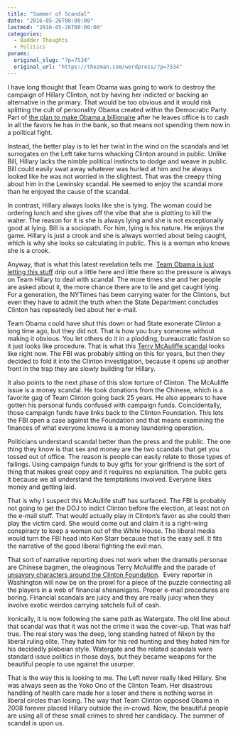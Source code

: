 ```yaml
---
title: "Summer of Scandal"
date: "2016-05-26T00:00:00"
lastmod: "2016-05-26T00:00:00"
categories:
  - Badder Thoughts
  - Politics
params:
  original_slug: "?p=7534"
  original_url: "https://thezman.com/wordpress/?p=7534"
---
```


I have long thought that Team Obama was going to work to destroy the
campaign of Hillary Clinton, not by having her indicted or backing an
alternative in the primary. That would be too obvious and it would risk
splitting the cult of personality Obama created within the Democratic
Party. Part of [the plan to make Obama a
billionaire](http://www.cnn.com/2016/05/25/politics/obama-kalorama-washington-dc-leases-house/)
after he leaves office is to cash in all the favors he has in the bank,
so that means not spending them now in a political fight.

Instead, the better play is to let her twist in the wind on the scandals
and let surrogates on the Left take turns whacking Clinton around in
public. Unlike Bill, Hillary lacks the nimble political instincts to
dodge and weave in public. Bill could easily swat away whatever was
hurled at him and he always looked like he was not worried in the
slightest. That was the creepy thing about him in the Lewinsky
scandal. He seemed to enjoy the scandal more than he enjoyed the cause
of the scandal.

In contrast, Hillary always looks like she is lying. The woman could be
ordering lunch and she gives off the vibe that she is plotting to kill
the waiter. The reason for it is she is always lying and she is not
exceptionally good at lying. Bill is a sociopath. For him, lying is his
nature. He enjoys the game. Hillary is just a crook and she is always
worried about being caught, which is why she looks so calculating in
public. This is a woman who knows she is a crook.

Anyway, that is what this latest revelation tells me. [Team Obama is
just letting this
stuff](http://www.nytimes.com/2016/05/26/us/politics/state-department-hillary-clinton-emails.html?_r=0)
drip out a little here and little there so the pressure is always on
Team Hillary to deal with scandal. The more times she and her people are
asked about it, the more chance there are to lie and get caught lying.
For a generation, the NYTimes has been carrying water for the Clintons,
but even they have to admit the truth when the State Department
concludes Clinton has repeatedly lied about her e-mail.

Team Obama could have shut this down or had State exonerate Clinton a
long time ago, but they did not. That is how you bury someone without
making it obvious. You let others do it in a plodding, bureaucratic
fashion so it just looks like procedure. That is what this [Terry
McAuliffe
scandal](http://time.com/4348675/terry-mcauliffe-hillary-clinton-china-investigation/)
looks like right now. The FBI was probably sitting on this for years,
but then they decided to fold it into the Clinton investigation, because
it opens up another front in the trap they are slowly building for
Hillary.

It also points to the next phase of this slow torture of Clinton. The
McAuliffe issue is a money scandal. He took donations from the Chinese,
which is a favorite gag of Team Clinton going back 25 years. He also
appears to have gotten his personal funds confused with campaign funds.
Coincidentally, those campaign funds have links back to the Clinton
Foundation. This lets the FBI open a case against the Foundation and
that means examining the finances of what everyone knows is a money
laundering operation.

Politicians understand scandal better than the press and the public. The
one thing they know is that sex and money are the two scandals that get
you tossed out of office. The reason is people can easily relate to
those types of failings. Using campaign funds to buy gifts for your
girlfriend is the sort of thing that makes great copy and it requires no
explanation. The public gets it because we all understand the
temptations involved. Everyone likes money and getting laid.

That is why I suspect this McAullife stuff has surfaced. The FBI is
probably not going to get the DOJ to indict Clinton before the election,
at least not on the e-mail stuff. That would actually play in Clinton’s
favor as she could then play the victim card. She would come out and
claim it is a right-wing conspiracy to keep a woman out of the White
House. The liberal media would turn the FBI head into Ken Starr because
that is the easy sell. It fits the narrative of the good liberal
fighting the evil man.

That sort of narrative reporting does not work when the dramatis
personae are Chinese bagmen, the oleaginous Terry McAuliffe and the
parade of [unsavory characters around the Clinton
Foundation](https://www.washingtonpost.com/blogs/right-turn/wp/2015/02/18/foreign-donations-to-hillary-clintons-foundation-raise-major-ethical-questions/).
 Every reporter in Washington will now be on the prowl for a piece of
the puzzle connecting all the players in a web of financial shenanigans.
Proper e-mail procedures are boring. Financial scandals are juicy and
they are really juicy when they involve exotic weirdos carrying satchels
full of cash.

Ironically, it is now following the same path as Watergate. The old line
about that scandal was that it was not the crime it was the cover-up.
That was half true. The real story was the deep, long standing hatred of
Nixon by the liberal ruling elite. They hated him for his red hunting
and they hated him for his decidedly plebeian style. Watergate and the
related scandals were standard issue politics in those days, but they
became weapons for the beautiful people to use against the usurper.

That is the way this is looking to me. The Left never really liked
Hillary. She was always seen as the Yoko Ono of the Clinton Team. Her
disastrous handling of health care made her a loser and there is nothing
worse in liberal circles than losing. The way that Team Clinton opposed
Obama in 2008 forever placed Hillary outside the in-crowd. Now, the
beautiful people are using all of these small crimes to shred her
candidacy. The summer of scandal is upon us.
